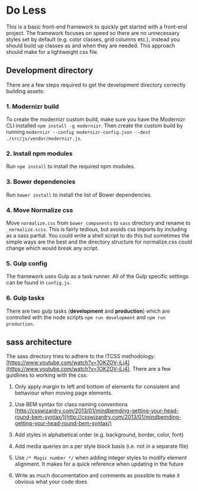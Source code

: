 # Do Less

This is a basic front-end framework to quickly get started with a front-end project. The framework focuses on speed so there are no unnecessary styles set by default (e.g. color classes, grid columns etc.), instead you should build up classes as and when they are needed. This approach should make for a lightweight css file. 

## Development directory

There are a few steps required to get the development directory correctly building assets:

### 1. Modernizr build

To create the modernizr custom build, make sure you have the Modernizr CLI installed `npm install -g modernizr`. Then create the custom build by running `modernizr --config modernizr-config.json --dest ./src/js/vendor/modernizr.js`.

### 2. Install npm modules

Run `npm install` to install the required npm modules.

### 3. Bower dependencies

Run `bower install` to install the list of Bower dependencies.

### 4. Move Normalize css

Move `normalize.css` from `bower_components` to `sass` directory and rename to `_normalize.scss`. This is fairly tedious, but avoids css imports by including as a sass partial. You could write a shell script to do this but sometimes the simple ways are the best and the directory structure for normalize.css could change which would break any script.

### 5. Gulp config

The framework uses Gulp as a task runner. All of the Gulp specific settings can be found in `config.js`.

### 6. Gulp tasks

There are two gulp tasks (**development** and **production**) which are controlled with the node scripts `npm run development` and `npm run production`.

## sass architecture

The sass directory tries to adhere to the ITCSS methodology: [https://www.youtube.com/watch?v=1OKZOV-iLj4](https://www.youtube.com/watch?v=1OKZOV-iLj4). There are a few guidlines to working with the css:

1. Only apply margin to left and bottom of elements for consistent and behaviour when moving page elements.
 
2. Use BEM syntax for class naming conventions [http://csswizardry.com/2013/01/mindbemding-getting-your-head-round-bem-syntax/](http://csswizardry.com/2013/01/mindbemding-getting-your-head-round-bem-syntax/)

3. Add styles in alphabetical order (e.g. background, border, color, font)

4. Add media queries on a per style block basis (i.e. not in a separate file)

5. Use `/* Magic number */` when adding integer styles to modify element alignment. It makes for a quick reference when updating in the future

6. Write as much documentation and comments as possible to make it obvious what your code does 
